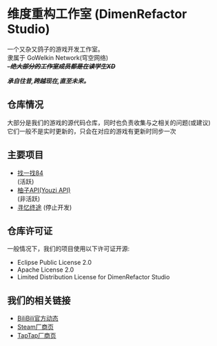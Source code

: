 # 维度重构工作室 (DimenRefactor Studio)

一个又杂又鸽子的游戏开发工作室。<br>
隶属于 GoWelkin Network(穹空网络) <br>
_**~~-绝大部分的工作室成员都是在读学生XD~~**_

_**承自往昔,跨越现在,直至未来。**_

## 仓库情况
大部分是我们的游戏的源代码仓库，同时也负责收集与之相关的问题(或建议)<br>
它们一般不是实时更新的，只会在对应的游戏有更新时同步一次<br>

## 主要项目
- [找一找84](https://github.com/Nebula-Studios/84-Project)<br> (活跃)
- [柚子API(Youzi API)](https://github.com/Nebula-Studios/Youzi-API)<br> (非活跃)
- [寻忆终途](https://github.com/Nebula-Studios/DimenBeat) (停止开发)

## 仓库许可证
一般情况下，我们的项目使用以下许可证开源:
- Eclipse Public License 2.0
- Apache License 2.0
- Limited Distribution License for DimenRefactor Studio

## 我们的相关链接
- [BiliBili官方动态](https://space.bilibili.com/3546784620087914/dynamic)
- [Steam厂商页](https://store.steampowered.com/developer/DimenRefactor-Studio)
- [TapTap厂商页](https://www.taptap.cn/developer/281931)
